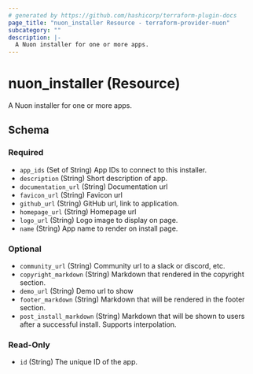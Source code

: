 ```yaml
---
# generated by https://github.com/hashicorp/terraform-plugin-docs
page_title: "nuon_installer Resource - terraform-provider-nuon"
subcategory: ""
description: |-
  A Nuon installer for one or more apps.
---
```


# nuon_installer (Resource)

A Nuon installer for one or more apps.



<!-- schema generated by tfplugindocs -->
## Schema

### Required

- `app_ids` (Set of String) App IDs to connect to this installer.
- `description` (String) Short description of app.
- `documentation_url` (String) Documentation url
- `favicon_url` (String) Favicon url
- `github_url` (String) GitHub url, link to application.
- `homepage_url` (String) Homepage url
- `logo_url` (String) Logo image to display on page.
- `name` (String) App name to render on install page.

### Optional

- `community_url` (String) Community url to a slack or discord, etc.
- `copyright_markdown` (String) Markdown that rendered in the copyright section.
- `demo_url` (String) Demo url to show
- `footer_markdown` (String) Markdown that will be rendered in the footer section.
- `post_install_markdown` (String) Markdown that will be shown to users after a successful install. Supports interpolation.

### Read-Only

- `id` (String) The unique ID of the app.
